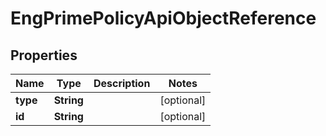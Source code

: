 
# EngPrimePolicyApiObjectReference

## Properties
Name | Type | Description | Notes
------------ | ------------- | ------------- | -------------
**type** | **String** |  |  [optional]
**id** | **String** |  |  [optional]



